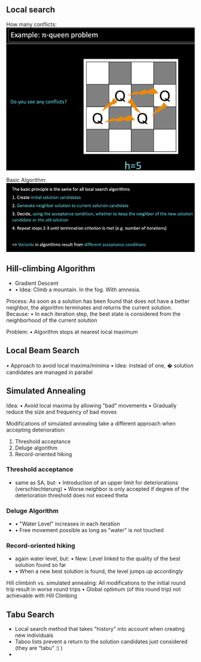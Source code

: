 ## Local search

How many conflicts:
![img_26.png](img_26.png)

Basic Algorithm:
![img_27.png](img_27.png)


## Hill-climbing Algorithm
- Gradient Descent
- • Idea: Climb a mountain. In the fog. With amnesia.

Process: As soon as a solution has been found that does not have a better neighbor, the algorithm
terminates and returns the current solution. Because: • In each iteration step, the best state is considered from the neighborhood of the current
solution

Problem: • Algorithm stops at nearest local maximum

## Local Beam Search
• Approach to avoid local maxima/minima
• Idea: instead of one, � solution candidates are managed in parallel

## Simulated Annealing 
Idea:
• Avoid local maxima by allowing "bad" movements
• Gradually reduce the size and frequency of bad moves

Modifications of simulated annealing take a different approach when accepting deterioration:
1. Threshold acceptance
2. Deluge algorithm
3. Record-oriented hiking


### Threshold acceptance
- same as SA, but: • Introduction of an upper limit for deteriorations (verschlechterung)
• Worse neighbor is only accepted if degree of the deterioration threshold does not exceed theta

### Deluge Algorithm
- • "Water Level" increases in each iteration
- • Free movement possible as long as "water" is not touched

### Record-oriented hiking
- again water level, but: • New: Level linked to the quality of the best solution found so far 
- • When a new best solution is found, the level jumps up accordingly

Hill climbinh vs. simulated annealing:
All modifications to the initial round trip result in worse round trips
• Global optimum (of this round trip) not achievable with Hill Climbing

## Tabu Search
- Local search method that takes "history" into account when creating new individuals
- Taboo lists prevent a return to the solution candidates just considered (they are “tabu” :) )
- 